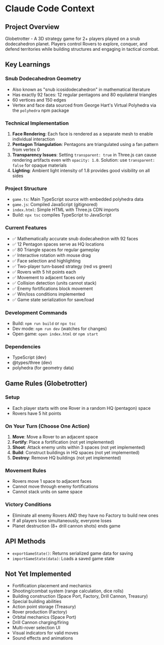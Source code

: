 # Claude Code Context

## Project Overview
Globetrotter - A 3D strategy game for 2+ players played on a snub dodecahedron planet. Players control Rovers to explore, conquer, and defend territories while building structures and engaging in tactical combat.

## Key Learnings

### Snub Dodecahedron Geometry
- Also known as "snub icosidodecahedron" in mathematical literature
- Has exactly 92 faces: 12 regular pentagons and 80 equilateral triangles
- 60 vertices and 150 edges
- Vertex and face data sourced from George Hart's Virtual Polyhedra via the `polyhedra` npm package

### Technical Implementation
1. **Face Rendering**: Each face is rendered as a separate mesh to enable individual interaction
2. **Pentagon Triangulation**: Pentagons are triangulated using a fan pattern from vertex 0
3. **Transparency Issues**: Setting `transparent: true` in Three.js can cause rendering artifacts even with `opacity: 1.0`. Solution: use `transparent: false` for opaque materials
4. **Lighting**: Ambient light intensity of 1.8 provides good visibility on all sides

### Project Structure
- `game.ts`: Main TypeScript source with embedded polyhedra data
- `game.js`: Compiled JavaScript (gitignored)
- `index.html`: Simple HTML with Three.js CDN imports
- Build: `npx tsc` compiles TypeScript to JavaScript

### Current Features
- ✅ Mathematically accurate snub dodecahedron with 92 faces
- ✅ 12 Pentagon spaces serve as HQ locations
- ✅ 80 Triangle spaces for regular gameplay
- ✅ Interactive rotation with mouse drag
- ✅ Face selection and highlighting
- ✅ Two-player turn-based strategy (red vs green)
- ✅ Rovers with 5 hit points each
- ✅ Movement to adjacent faces only
- ✅ Collision detection (units cannot stack)
- ✅ Enemy fortifications block movement
- ✅ Win/loss conditions implemented
- ✅ Game state serialization for save/load

### Development Commands
- Build: `npm run build` or `npx tsc`
- Dev mode: `npm run dev` (watches for changes)
- Open game: `open index.html` or `npm start`

### Dependencies
- TypeScript (dev)
- @types/three (dev)
- polyhedra (for geometry data)

## Game Rules (Globetrotter)

### Setup
- Each player starts with one Rover in a random HQ (pentagon) space
- Rovers have 5 hit points

### On Your Turn (Choose One Action)
1. **Move**: Move a Rover to an adjacent space
2. **Fortify**: Place a fortification (not yet implemented)
3. **Shoot**: Attack enemy units within 3 spaces (not yet implemented)
4. **Build**: Construct buildings in HQ spaces (not yet implemented)
5. **Destroy**: Remove HQ buildings (not yet implemented)

### Movement Rules
- Rovers move 1 space to adjacent faces
- Cannot move through enemy fortifications
- Cannot stack units on same space

### Victory Conditions
- Eliminate all enemy Rovers AND they have no Factory to build new ones
- If all players lose simultaneously, everyone loses
- Planet destruction (8+ drill cannon shots) ends game

## API Methods
- `exportGameState()`: Returns serialized game data for saving
- `importGameState(data)`: Loads a saved game state

## Not Yet Implemented
- Fortification placement and mechanics
- Shooting/combat system (range calculation, dice rolls)
- Building construction (Space Port, Factory, Drill Cannon, Treasury)
- Special building abilities
- Action point storage (Treasury)
- Rover production (Factory)
- Orbital mechanics (Space Port)
- Drill Cannon charging/firing
- Multi-rover selection UI
- Visual indicators for valid moves
- Sound effects and animations